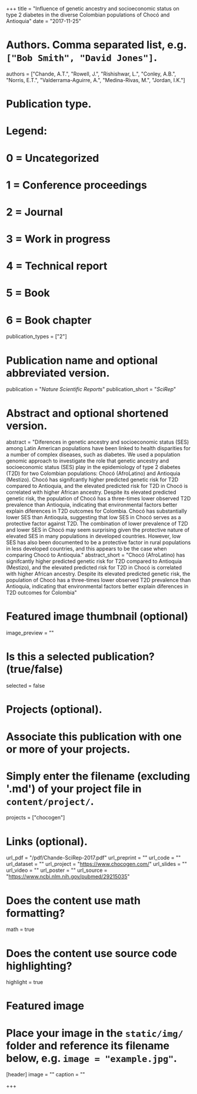 +++
title = "Influence of genetic ancestry and socioeconomic status on type 2 diabetes in the diverse Colombian populations of Chocó and Antioquia"
date = "2017-11-25"

# Authors. Comma separated list, e.g. `["Bob Smith", "David Jones"]`.
authors = ["Chande, A.T.", "Rowell, J.", "Rishishwar, L.", "Conley, A.B.", "Norris, E.T.", "Valderrama-Aguirre, A.", "Medina-Rivas, M.", "Jordan, I.K."]

# Publication type.
# Legend:
# 0 = Uncategorized
# 1 = Conference proceedings
# 2 = Journal
# 3 = Work in progress
# 4 = Technical report
# 5 = Book
# 6 = Book chapter
publication_types = ["2"]

# Publication name and optional abbreviated version.
publication = "*Nature Scientific Reports*"
publication_short = "*SciRep*"

# Abstract and optional shortened version.
abstract = "Diferences in genetic ancestry and socioeconomic status (SES) among Latin American populations have been linked to health disparities for a number of complex diseases, such as diabetes. We used a population genomic approach to investigate the role that genetic ancestry and socioeconomic status (SES) play in the epidemiology of type 2 diabetes (T2D) for two Colombian populations: Chocó (AfroLatino) and Antioquia (Mestizo). Chocó has signifcantly higher predicted genetic risk for T2D compared to Antioquia, and the elevated predicted risk for T2D in Chocó is correlated with higher African ancestry. Despite its elevated predicted genetic risk, the population of Chocó has a three-times lower observed T2D prevalence than Antioquia, indicating that environmental factors better explain diferences in T2D outcomes for Colombia. Chocó has substantially lower SES than Antioquia, suggesting that low SES in Chocó serves as a protective factor against T2D. The combination of lower prevalence of T2D and lower SES in Chocó may seem surprising given the protective nature of elevated SES in many populations in developed countries. However, low SES has also been documented to be a protective factor in rural populations in less developed countries, and this appears to be the case when comparing Chocó to Antioquia."
abstract_short = "Chocó (AfroLatino) has signifcantly higher predicted genetic risk for T2D compared to Antioquia (Mestizo), and the elevated predicted risk for T2D in Chocó is correlated with higher African ancestry. Despite its elevated predicted genetic risk, the population of Chocó has a three-times lower observed T2D prevalence than Antioquia, indicating that environmental factors better explain diferences in T2D outcomes for Colombia"

# Featured image thumbnail (optional)
image_preview = ""

# Is this a selected publication? (true/false)
selected = false

# Projects (optional).
#   Associate this publication with one or more of your projects.
#   Simply enter the filename (excluding '.md') of your project file in `content/project/`.
projects = ["chocogen"]

# Links (optional).
url_pdf = "/pdf/Chande-SciRep-2017.pdf"
url_preprint = ""
url_code = ""
url_dataset = ""
url_project = "https://www.chocogen.com/"
url_slides = ""
url_video = ""
url_poster = ""
url_source = "https://www.ncbi.nlm.nih.gov/pubmed/29215035"

# Does the content use math formatting?
math = true

# Does the content use source code highlighting?
highlight = true

# Featured image
# Place your image in the `static/img/` folder and reference its filename below, e.g. `image = "example.jpg"`.
[header]
image = ""
caption = ""

+++

